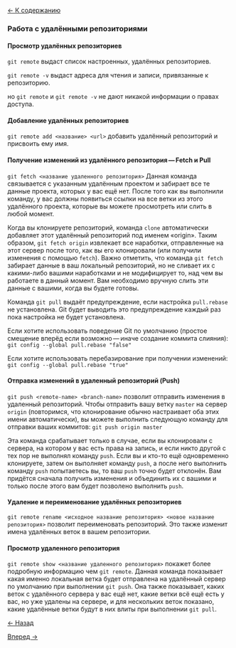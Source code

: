 [<- К содержанию](readme.md)

### Работа с удалёнными репозиториями

#### Просмотр удалённых репозиториев

`git remote` выдаст список настроенных, удалённых репозиториев.

`git remote -v` выдаст адреса для чтения и записи, привязанные к репозиторию.

но `git remote` и `git remote -v` не дают никакой информации о правах доступа.

#### Добавление удалённых репозиториев

`git remote add <название> <url>` добавить удалённый репозиторий и присвоить ему имя.

#### Получение изменений из удалённого репозитория — Fetch и Pull

`git fetch <название удаленного репозитория>` Данная команда связывается с указанным удалённым проектом и забирает все те данные проекта, которых у вас ещё нет. После того как вы выполнили команду, у вас должны появиться ссылки на все ветки из этого удалённого проекта, которые вы можете просмотреть или слить в любой момент.

Когда вы клонируете репозиторий, команда `clone` автоматически добавляет этот удалённый репозиторий под именем «origin». Таким образом, `git fetch origin` извлекает все наработки, отправленные на этот сервер после того, как вы его клонировали (или получили изменения с помощью `fetch`). Важно отметить, что команда `git fetch` забирает данные в ваш локальный репозиторий, но не сливает их с какими-либо вашими наработками и не модифицирует то, над чем вы работаете в данный момент. Вам необходимо вручную слить эти данные с вашими, когда вы будете готовы.

 Команда `git pull` выдаёт предупреждение, если настройка `pull.rebase` не установлена. Git будет выводить это предупреждение каждый раз пока настройка не будет установлена.

Если хотите использовать поведение Git по умолчанию (простое смещение вперёд если возможно — иначе создание коммита слияния): `git config --global pull.rebase "false"`

Если хотите использовать перебазирование при получении изменений: `git config --global pull.rebase "true"`

#### Отправка изменений в удаленный репозиторий (Push)

`git push <remote-name> <branch-name>` позволит отправить изменения в удаленный репозиторий. Чтобы отправить вашу ветку `master` на сервер `origin` (повторимся, что клонирование обычно настраивает оба этих имени автоматически), вы можете выполнить следующую команду для отправки ваших коммитов: `git push origin master`

Эта команда срабатывает только в случае, если вы клонировали с сервера, на котором у вас есть права на запись, и если никто другой с тех пор не выполнял команду `push`. Если вы и кто-то ещё одновременно клонируете, затем он выполняет команду `push`, а после него выполнить команду `push` попытаетесь вы, то ваш `push` точно будет отклонён. Вам придётся сначала получить изменения и объединить их с вашими и только после этого вам будет позволено выполнить `push`.

#### Удаление и переименование удалённых репозиториев

`git remote rename <исходное название репозитория> <новое название репозитория>` позволит переименовать репозиторий.
Это также изменит имена удалённых веток в вашем репозитории.

#### Просмотр удаленного репозитория

`git remote show <название удаленного репозитория>` покажет более подробную информацию чем `git remote`.
Данная команда показывает какая именно локальная ветка будет отправлена на удалённый сервер по умолчанию при выполнении `git push`. Она также показывает, каких веток с удалённого сервера у вас ещё нет, какие ветки всё ещё есть у вас, но уже удалены на сервере, и для нескольких веток показано, какие удалённые ветки будут в них влиты при выполнении `git pull`.

[<- Назад](undoing-things.md)

[Вперед ->](tagging.md)